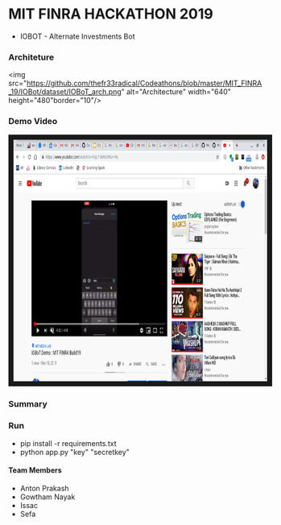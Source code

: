 # MIT FINRA HACKATHON 2019

* IOBOT - Alternate Investments Bot

### Architeture 
<img src="https://github.com/thefr33radical/Codeathons/blob/master/MIT_FINRA_19/IOBot/dataset/IOBoT_arch.png" alt="Architecture" width="640" height="480"border="10"/>
<br>
### Demo Video
<a href="http://www.youtube.com/watch?feature=player_embedded&v=Eqc7-b9KcIM
" target="_blank"><img src="https://github.com/thefr33radical/Codeathons/blob/master/MIT_FINRA_19/IOBot/dataset/IOBoT_demo.png" 
alt="IOBoT Demo" width="640" height="480" border="10" /></a>

### Summary

### Run

* pip install -r requirements.txt
* python app.py "key" "secretkey"

#### Team Members

* Anton Prakash
* Gowtham Nayak
* Issac
* Sefa
